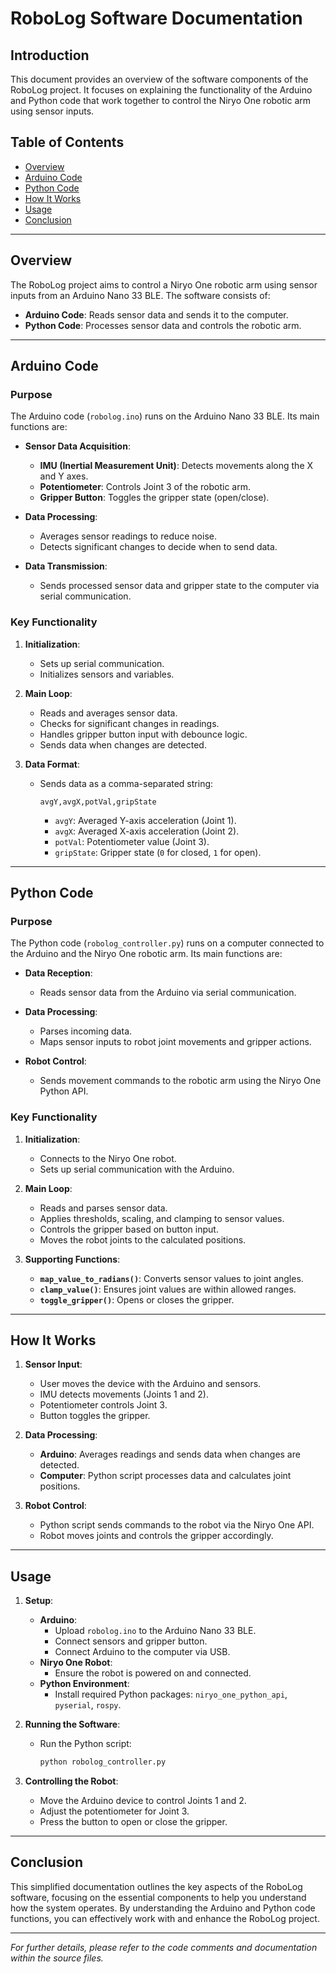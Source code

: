 # RoboLog Software Documentation

## Introduction

This document provides an overview of the software components of the RoboLog project. It focuses on explaining the functionality of the Arduino and Python code that work together to control the Niryo One robotic arm using sensor inputs.

## Table of Contents

- [Overview](#overview)
- [Arduino Code](#arduino-code)
- [Python Code](#python-code)
- [How It Works](#how-it-works)
- [Usage](#usage)
- [Conclusion](#conclusion)

---

## Overview

The RoboLog project aims to control a Niryo One robotic arm using sensor inputs from an Arduino Nano 33 BLE. The software consists of:

- **Arduino Code**: Reads sensor data and sends it to the computer.
- **Python Code**: Processes sensor data and controls the robotic arm.

---

## Arduino Code

### Purpose

The Arduino code (`robolog.ino`) runs on the Arduino Nano 33 BLE. Its main functions are:

- **Sensor Data Acquisition**:
  - **IMU (Inertial Measurement Unit)**: Detects movements along the X and Y axes.
  - **Potentiometer**: Controls Joint 3 of the robotic arm.
  - **Gripper Button**: Toggles the gripper state (open/close).

- **Data Processing**:
  - Averages sensor readings to reduce noise.
  - Detects significant changes to decide when to send data.

- **Data Transmission**:
  - Sends processed sensor data and gripper state to the computer via serial communication.

### Key Functionality

1. **Initialization**:
   - Sets up serial communication.
   - Initializes sensors and variables.

2. **Main Loop**:
   - Reads and averages sensor data.
   - Checks for significant changes in readings.
   - Handles gripper button input with debounce logic.
   - Sends data when changes are detected.

3. **Data Format**:
   - Sends data as a comma-separated string:
     ```
     avgY,avgX,potVal,gripState
     ```
     - `avgY`: Averaged Y-axis acceleration (Joint 1).
     - `avgX`: Averaged X-axis acceleration (Joint 2).
     - `potVal`: Potentiometer value (Joint 3).
     - `gripState`: Gripper state (`0` for closed, `1` for open).

---

## Python Code

### Purpose

The Python code (`robolog_controller.py`) runs on a computer connected to the Arduino and the Niryo One robotic arm. Its main functions are:

- **Data Reception**:
  - Reads sensor data from the Arduino via serial communication.

- **Data Processing**:
  - Parses incoming data.
  - Maps sensor inputs to robot joint movements and gripper actions.

- **Robot Control**:
  - Sends movement commands to the robotic arm using the Niryo One Python API.

### Key Functionality

1. **Initialization**:
   - Connects to the Niryo One robot.
   - Sets up serial communication with the Arduino.

2. **Main Loop**:
   - Reads and parses sensor data.
   - Applies thresholds, scaling, and clamping to sensor values.
   - Controls the gripper based on button input.
   - Moves the robot joints to the calculated positions.

3. **Supporting Functions**:
   - **`map_value_to_radians()`**: Converts sensor values to joint angles.
   - **`clamp_value()`**: Ensures joint values are within allowed ranges.
   - **`toggle_gripper()`**: Opens or closes the gripper.

---

## How It Works

1. **Sensor Input**:
   - User moves the device with the Arduino and sensors.
   - IMU detects movements (Joints 1 and 2).
   - Potentiometer controls Joint 3.
   - Button toggles the gripper.

2. **Data Processing**:
   - **Arduino**: Averages readings and sends data when changes are detected.
   - **Computer**: Python script processes data and calculates joint positions.

3. **Robot Control**:
   - Python script sends commands to the robot via the Niryo One API.
   - Robot moves joints and controls the gripper accordingly.

---

## Usage

1. **Setup**:
   - **Arduino**:
     - Upload `robolog.ino` to the Arduino Nano 33 BLE.
     - Connect sensors and gripper button.
     - Connect Arduino to the computer via USB.
   - **Niryo One Robot**:
     - Ensure the robot is powered on and connected.
   - **Python Environment**:
     - Install required Python packages: `niryo_one_python_api`, `pyserial`, `rospy`.

2. **Running the Software**:
   - Run the Python script:
     ```bash
     python robolog_controller.py
     ```

3. **Controlling the Robot**:
   - Move the Arduino device to control Joints 1 and 2.
   - Adjust the potentiometer for Joint 3.
   - Press the button to open or close the gripper.

---

## Conclusion

This simplified documentation outlines the key aspects of the RoboLog software, focusing on the essential components to help you understand how the system operates. By understanding the Arduino and Python code functions, you can effectively work with and enhance the RoboLog project.

---

*For further details, please refer to the code comments and documentation within the source files.*
